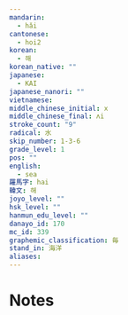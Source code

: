 ```yaml
---
mandarin:
  - hǎi
cantonese:
  - hoi2
korean:
  - 해
korean_native: ""
japanese:
  - KAI
japanese_nanori: ""
vietnamese:
middle_chinese_initial: x
middle_chinese_final: ʌi
stroke_count: "9"
radical: 水
skip_number: 1-3-6
grade_level: 1
pos: ""
english:
  - sea
羅馬字: hai
韓文: 해
joyo_level: ""
hsk_level: ""
hanmun_edu_level: ""
danayo_id: 170
mc_id: 339
graphemic_classification: 毎
stand_in: 海洋
aliases:
---
```


# Notes

